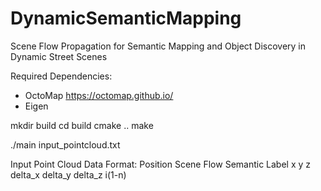 # DynamicSemanticMapping
Scene Flow Propagation for Semantic Mapping and Object Discovery in Dynamic Street Scenes


Required Dependencies:
* OctoMap https://octomap.github.io/
* Eigen

mkdir build
cd build
cmake ..
make

./main input_pointcloud.txt

Input Point Cloud Data Format:
Position    Scene Flow    Semantic Label
x y z delta_x delta_y delta_z i(1-n)
